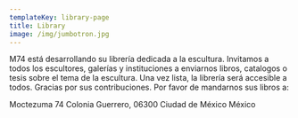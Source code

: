 ```yaml
---
templateKey: library-page
title: Library
image: /img/jumbotron.jpg
---
```

M74 está desarrollando su librería dedicada a la escultura. Invitamos a todos los escultores, galerías y instituciones a enviarnos libros, catalogos o tesis sobre el tema de la escultura. Una vez lista, la librería será accesible a todos. Gracias por sus contribuciones. Por favor de mandarnos sus libros a:

Moctezuma 74
Colonia Guerrero, 06300
Ciudad de México
México

